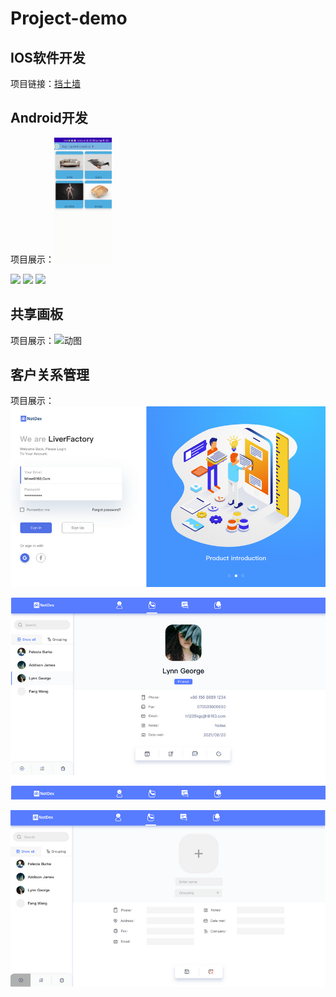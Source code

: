 # Project-demo
## IOS软件开发
项目链接：[挡土墙](https://apps.apple.com/cn/app/retaining-walls/id6469571321)

## Android开发
项目展示：<img src="https://github.com/ZHIPENGN/Project-demo/blob/main/view.gif" height="200px">

<img src="https://github.com/ZHIPENGN/Project-demo/blob/main/collection.gif" height="200px">

<img src="https://github.com/ZHIPENGN/Project-demo/blob/main/ar-download.gif" height="200px">

<img src="https://github.com/ZHIPENGN/Project-demo/blob/main/ar.gif" height="200px">

## 共享画板
项目展示：![动图](https://github.com/ZHIPENGN/Project-demo/blob/main/swing.gif)

## 客户关系管理
项目展示：![图片](https://github.com/ZHIPENGN/Project-demo/blob/main/1.png)

![图片](https://github.com/ZHIPENGN/Project-demo/blob/main/2.png)

![图片](https://github.com/ZHIPENGN/Project-demo/blob/main/3.png)